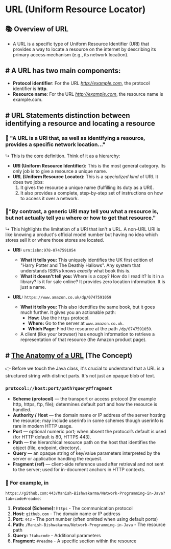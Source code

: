 # URL (Uniform Resource Locator)

## 📚 Overview of URL 
* A URL is a specific type of Uniform Resource Identifier (URI) that provides a way to locate a resource on the internet by describing its primary access mechanism (e.g., its network location).

## \# A URL has two main components:
* **Protocol identifier**: For the URL *http://example.com*, the protocol identifier is **http**.
* **Resource name**: For the URL *http://example.com*, the resource name is example.com.

## \# URL Statements distinction between **identifying** a resource and **locating** a resource

### 🔸 "A URL is a URI that, as well as identifying a resource, provides a specific network location..."
↳ This is the core definition. Think of it as a hierarchy:

*   **URI (Uniform Resource Identifier):** This is the most general category. Its only job is to give a resource a unique name.
*   **URL (Uniform Resource Locator):** This is a *specialized kind* of URI. It does two jobs:
    1.  It gives the resource a unique name (fulfilling its duty as a URI).
    2.  It also provides a complete, step-by-step set of instructions on how to access it over a network.

### 🔸"By contrast, a generic URI may tell you what a resource is, but not actually tell you where or how to get that resource."
↳ This highlights the limitation of a URI that isn't a URL. A non-URL URI is like knowing a product's official model number but having no idea which stores sell it or where those stores are located.

*   **URI:** `urn:isbn:978-0747591054`
    *   **What it tells you:** This uniquely identifies the UK first edition of "Harry Potter and The Deathly Hallows". Any system that understands ISBNs knows *exactly* what book this is.
    *   **What it doesn't tell you:** Where is a copy? How do I read it? Is it in a library? Is it for sale online? It provides zero location information. It is just a name.

*   **URL:** `https://www.amazon.co.uk/dp/0747591059`
    *   **What it tells you:** This also identifies the same book, but it goes much further. It gives you an actionable path:
        *   **How:** Use the `https` protocol.
        *   **Where:** Go to the server at `www.amazon.co.uk`.
        *   **Which Page:** Find the resource at the path `/dp/0747591059`.
    *   A client (like your browser) has enough information to retrieve a representation of that resource (the Amazon product page).

## \# [The Anatomy of a URL](https://github.com/Manish-Royan/JAVA/tree/main/JAVA-Notes/Advanced%20Java%20Programming/Network%20Programming%20in%20Java/Chapter-3/%23%20More%20Depth%20Explorations/1.1%20MDE%20-%20Anatomy%20of%20URL) (The Concept)

👉 Before we touch the Java class, it's crucial to understand that a URL is a structured string with distinct parts. It's not just an opaque blob of text.

### ```protocol://host:port/path?query#fragment```

- **Scheme (protocol)** — the transport or access protocol (for example http, https, ftp, file); determines default port and how the resource is handled.  
- **Authority / Host** — the domain name or IP address of the server hosting the resource; may include userinfo in some schemes though userinfo is rare in modern HTTP usage.  
- **Port** — optional numeric port; when absent the protocol’s default is used (for HTTP default is 80, HTTPS 443).  
- **Path** — the hierarchical resource path on the host that identifies the object (file, endpoint, directory).  
- **Query** — an opaque string of key/value parameters interpreted by the server or application handling the request.  
- **Fragment (ref)** — client-side reference used after retrieval and not sent to the server; used for in-document anchors in HTTP contexts.

### 📌 For example, in 
`https://github.com:443/Manish-Bishwakarma/Network-Programming-in-Java?tab=code#readme`:

1. **Protocol (Scheme):** `https` - The communication protocol
2. **Host:** `github.com` - The domain name or IP address
3. **Port:** `443` - The port number (often omitted when using default ports)
4. **Path:** `/Manish-Bishwakarma/Network-Programming-in-Java` - The resource path
5. **Query:** `?tab=code` - Additional parameters
6. **Fragment:** `#readme` - A specific section within the resource

